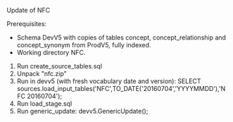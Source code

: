 Update of NFC

Prerequisites:
- Schema DevV5 with copies of tables concept, concept_relationship and concept_synonym from ProdV5, fully indexed.
- Working directory NFC.

1. Run create_source_tables.sql
2. Unpack "nfc.zip"
3. Run in devv5 (with fresh vocabulary date and version): SELECT sources.load_input_tables('NFC',TO_DATE('20160704','YYYYMMDD'),'NFC 20160704');
4. Run load_stage.sql
5. Run generic_update: devv5.GenericUpdate();